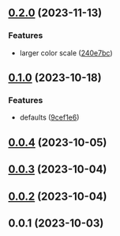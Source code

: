 ## [0.2.0](https://github.com/nsaunders/varsace/compare/v0.1.0...v0.2.0) (2023-11-13)


### Features

* larger color scale ([240e7bc](https://github.com/nsaunders/varsace/commit/240e7bc5fc23b35f8ab8d7fce955ec376734e62d))

## [0.1.0](https://github.com/nsaunders/varsace/compare/v0.0.4...v0.1.0) (2023-10-18)


### Features

* defaults ([9cef1e6](https://github.com/nsaunders/varsace/commit/9cef1e6e2a733a020f3affa3d4b7aacac35378d2))

## [0.0.4](https://github.com/nsaunders/varsace/compare/v0.0.3...v0.0.4) (2023-10-05)

## [0.0.3](https://github.com/nsaunders/varsace/compare/v0.0.2...v0.0.3) (2023-10-04)

## [0.0.2](https://github.com/nsaunders/varsace/compare/v0.0.1...v0.0.2) (2023-10-04)

## 0.0.1 (2023-10-03)

